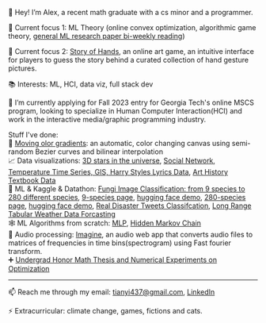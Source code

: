 👋 Hey! I’m Alex, a recent math graduate with a cs minor and a programmer.

🚀 Current focus 1: ML Theory (online convex optimization, algorithmic game theory, [general ML research paper bi-weekly reading](https://www.meetup.com/learndatascience/))

🚀 Current focus 2: [Story of Hands](https://github.com/tianyimasf/story-of-hands), an online art game, an intuitive interface for players to guess the story behind a curated collection of hand gesture pictures.

📚 Interests: ML, HCI, data viz, full stack dev

🤔 I’m currently applying for Fall 2023 entry for Georgia Tech's online MSCS program, looking to specialize in Human Computer Interaction(HCI) and work in the interactive media/graphic programming industry.

Stuff I've done:  
🌈 [Moving olor gradients](tianyimasf.github.io/color-gradients/): an automatic, color changing canvas using semi-random Bezier curves and bilinear interpolation  
📈 Data visualizations: [3D stars in the universe](https://stargazingnight.herokuapp.com/), [Social Network, Temperature Time Series, GIS, Harry Styles Lyrics Data](https://tianyimasf.github.io/pages/work/7.html), [Art History Textbook Data](https://tianyimasf.github.io/pages/work/8.html)  
🧠 ML & Kaggle & Datathon: [Fungi Image Classification: from 9 species to 280 different species](https://tianyimasf.github.io/), [9-species page](https://tianyimasf.github.io/pages/work/0.html), [hugging face demo](https://huggingface.co/spaces/tymasf/fungi-classification), [280-species page](https://tianyimasf.github.io/pages/work/1.html), [hugging face demo](https://huggingface.co/spaces/tymasf/fungi-classification-280-species), [Real Disaster Tweets Classifcation](https://tianyimasf.github.io/pages/work/4.html), [Long Range Tabular Weather Data Forcasting](https://tianyimasf.github.io/pages/work/9.html)  
🕸️ ML Algorithms from scratch: [MLP](https://github.com/tianyimasf/mlp), [Hidden Markov Chain](https://github.com/tianyimasf/sequence-hmm)  
🎵 Audio processing: [Imagine](https://github.com/tianyimasf/imagine), an audio web app that converts audio files to matrices of frequencies in time bins(spectrogram) using Fast fourier transform.   
➕ [Undergrad Honor Math Thesis and Numerical Experiments on Optimization](https://github.com/tianyimasf/math-experiments)  

---

📫 Reach me through my email: tianyi437@gmail.com, [LinkedIn](https://www.linkedin.com/in/alex-tianyi-ma-9b2012170/)

⚡ Extracurricular: climate change, games, fictions and cats.
